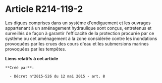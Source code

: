 # Article R214-119-2

Les digues comprises dans un système d'endiguement et les ouvrages appartenant à un aménagement hydraulique sont conçus,
entretenus et surveillés de façon à garantir l'efficacité de la protection procurée par ce système ou cet aménagement à la
zone considérée contre les inondations provoquées par les crues des cours d'eau et les submersions marines provoquées par les
tempêtes.

**Liens relatifs à cet article**

	**Créé par**:

	  - Décret n°2015-526 du 12 mai 2015 - art. 8

